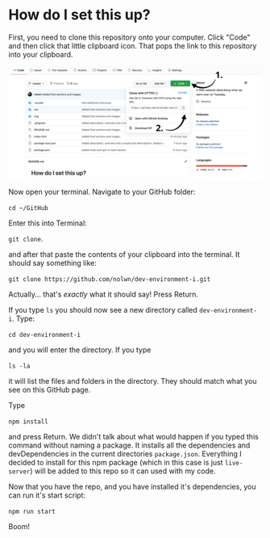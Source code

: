 # How do I set this up?

First, you need to clone this repository onto your computer. Click "Code" and then click that little clipboard icon. That pops the link to this repository into your clipboard.

![Get the repo into your clipboard](img/github-clipboard.png)

Now open your terminal. Navigate to your GitHub folder:

`cd ~/GitHub`

Enter this into Terminal:

`git clone`.

and after that paste the contents of your clipboard into the terminal. It should say something like:

`git clone https://github.com/nolwn/dev-environment-i.git`

Actually... that's _exactly_ what it should say! Press Return.

If you type `ls` you should now see a new directory called `dev-environment-i`. Type:

`cd dev-environment-i`

and you will enter the directory. If you type

`ls -la`

it will list the files and folders in the directory. They should match what you see on this GitHub page.

Type

`npm install`

and press Return. We didn't talk about what would happen if you typed this command without naming a package. It installs all the dependencies and devDependencies in the current directories `package.json`. Everything I decided to install for this npm package (which in this case is just `live-server`) will be added to this repo so it can used with my code.

Now that you have the repo, and you have installed it's dependencies, you can run it's start script:

`npm run start`

Boom!
